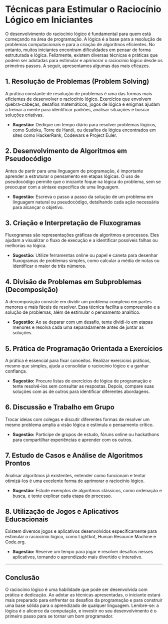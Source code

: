 
# Técnicas para Estimular o Raciocínio Lógico em Iniciantes

O desenvolvimento do raciocínio lógico é fundamental para quem está começando na área de programação. A lógica é a base para a resolução de problemas computacionais e para a criação de algoritmos eficientes. No entanto, muitos iniciantes encontram dificuldades em pensar de forma estruturada e lógica. Felizmente, existem diversas técnicas e práticas que podem ser adotadas para estimular e aprimorar o raciocínio lógico desde os primeiros passos. A seguir, apresentamos algumas das mais eficazes.

## 1. **Resolução de Problemas (Problem Solving)**

A prática constante de resolução de problemas é uma das formas mais eficientes de desenvolver o raciocínio lógico. Exercícios que envolvem quebra-cabeças, desafios matemáticos, jogos de lógica e enigmas ajudam a treinar a mente para identificar padrões, analisar situações e buscar soluções criativas.

- **Sugestão:** Dedique um tempo diário para resolver problemas lógicos, como Sudoku, Torre de Hanói, ou desafios de lógica encontrados em sites como HackerRank, Codewars e Project Euler.

## 2. **Desenvolvimento de Algoritmos em Pseudocódigo**

Antes de partir para uma linguagem de programação, é importante aprender a estruturar o pensamento em etapas lógicas. O uso de pseudocódigo permite que o iniciante foque na lógica do problema, sem se preocupar com a sintaxe específica de uma linguagem.

- **Sugestão:** Escreva o passo a passo da solução de um problema em linguagem natural ou pseudocódigo, detalhando cada ação necessária para alcançar o objetivo.

## 3. **Criação e Interpretação de Fluxogramas**

Fluxogramas são representações gráficas de algoritmos e processos. Eles ajudam a visualizar o fluxo de execução e a identificar possíveis falhas ou melhorias na lógica.

- **Sugestão:** Utilize ferramentas online ou papel e caneta para desenhar fluxogramas de problemas simples, como calcular a média de notas ou identificar o maior de três números.

## 4. **Divisão de Problemas em Subproblemas (Decomposição)**

A decomposição consiste em dividir um problema complexo em partes menores e mais fáceis de resolver. Essa técnica facilita a compreensão e a solução de problemas, além de estimular o pensamento analítico.

- **Sugestão:** Ao se deparar com um desafio, tente dividi-lo em etapas menores e resolva cada uma separadamente antes de juntar as soluções.

## 5. **Prática de Programação Orientada a Exercícios**

A prática é essencial para fixar conceitos. Realizar exercícios práticos, mesmo que simples, ajuda a consolidar o raciocínio lógico e a ganhar confiança.

- **Sugestão:** Procure listas de exercícios de lógica de programação e tente resolvê-los sem consultar as respostas. Depois, compare suas soluções com as de outros para identificar diferentes abordagens.

## 6. **Discussão e Trabalho em Grupo**

Trocar ideias com colegas e discutir diferentes formas de resolver um mesmo problema amplia a visão lógica e estimula o pensamento crítico.

- **Sugestão:** Participe de grupos de estudo, fóruns online ou hackathons para compartilhar experiências e aprender com os outros.

## 7. **Estudo de Casos e Análise de Algoritmos Prontos**

Analisar algoritmos já existentes, entender como funcionam e tentar otimizá-los é uma excelente forma de aprimorar o raciocínio lógico.

- **Sugestão:** Estude exemplos de algoritmos clássicos, como ordenação e busca, e tente explicar cada etapa do processo.

## 8. **Utilização de Jogos e Aplicativos Educacionais**

Existem diversos jogos e aplicativos desenvolvidos especificamente para estimular o raciocínio lógico, como Lightbot, Human Resource Machine e Code.org.

- **Sugestão:** Reserve um tempo para jogar e resolver desafios nesses aplicativos, tornando o aprendizado mais divertido e interativo.

---

## **Conclusão**

O raciocínio lógico é uma habilidade que pode ser desenvolvida com prática e dedicação. Ao adotar as técnicas apresentadas, o iniciante estará mais preparado para enfrentar os desafios da programação e para construir uma base sólida para o aprendizado de qualquer linguagem. Lembre-se: a lógica é o alicerce da computação, e investir no seu desenvolvimento é o primeiro passo para se tornar um bom programador.
```
